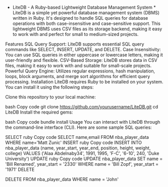 * LiteDB - A Ruby-based Lightweight Database Management System *
LiteDB is a simple yet powerful database management system (DBMS) written in Ruby. It's designed to handle SQL queries for database operations with both case-insensitive and case-sensitive support. This lightweight DBMS uses CSV files as its storage backend, making it easy to work with and perfect for small to medium-sized projects.

Features
SQL Query Support: LiteDB supports essential SQL query commands like SELECT, INSERT, UPDATE, and DELETE.
Case Insensitivity: You can use SQL queries in either uppercase or lowercase letters, making it user-friendly and flexible.
CSV-Based Storage: LiteDB stores data in CSV files, making it easy to work with and suitable for small-scale projects.
Powerful Query Engine: Utilizes regular expressions, hash manipulation, loops, block arguments, and merge sort algorithms for efficient query processing.
Installation
LiteDB requires Ruby to be installed on your system. You can install it using the following steps:

Clone this repository to your local machine:

bash
Copy code
git clone https://github.com/yourusername/LiteDB.git
cd LiteDB
Install the required gems:

bash
Copy code
bundle install
Usage
You can interact with LiteDB through the command-line interface (CLI). Here are some sample SQL queries:

SELECT
ruby
Copy code
SELECT name,email FROM nba_player_data WHERE name='Matt Zunic'
INSERT
ruby
Copy code
INSERT INTO nba_player_data (name, year_start, year_end, position, height, weight, college) VALUES ('Alaa Abdelnaby34', 1991, 1995, 'F-C', '6-10', 240, 'Duke University')
UPDATE
ruby
Copy code
UPDATE nba_player_data SET name = 'Bill Renamed', year_start = '2330' WHERE name = 'Bill Zopf', year_start = '1971'
DELETE

DELETE FROM nba_player_data WHERE name = 'John'